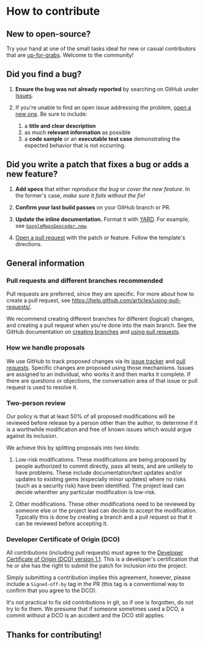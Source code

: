 # How to contribute

## **New to open-source?**

Try your hand at one of the small tasks ideal for new or casual contributors that are [up-for-grabs](https://github.com/GoogleMapsGeocoder/google_maps_geocoder/issues?q=is%3Aissue+is%3Aopen+label%3Aup-for-grabs). Welcome to the community!

## **Did you find a bug?**

1. **Ensure the bug was not already reported** by searching on GitHub under [Issues](https://github.com/GoogleMapsGeocoder/google_maps_geocoder/issues).

2. If you're unable to find an open issue addressing the problem, [open a new one](https://github.com/GoogleMapsGeocoder/google_maps_geocoder/issues/new/choose). Be sure to include:
    1. a **title and clear description**
    2. as much **relevant information** as possible
    3. a **code sample** or an **executable test case** demonstrating the expected behavior that is not occurring.

## **Did you write a patch that fixes a bug or adds a new feature?**

1. **Add specs** that either *reproduce the bug* or *cover the new feature*. In the former's case, *make sure it fails without the fix!*

2. **Confirm your last build passes** on your GitHub branch or PR.

3. **Update the inline documentation.** Format it with [YARD](https://www.rubydoc.info/gems/yard/file/docs/GettingStarted.md). For example, see [`GoogleMapsGeocoder.new`](../lib/google_maps_geocoder/google_maps_geocoder.rb).

4. [Open a pull request](https://github.com/GoogleMapsGeocoder/google_maps_geocoder/compare) with the patch or feature. Follow the template's directions.

## General information

### Pull requests and different branches recommended

Pull requests are preferred, since they are specific. For more about how to create a pull request, see <https://help.github.com/articles/using-pull-requests/>.

We recommend creating different branches for different (logical) changes, and creating a pull request when you're done into the main branch. See the GitHub documentation on [creating branches](https://help.github.com/articles/creating-and-deleting-branches-within-your-repository/) and [using pull requests](https://help.github.com/articles/using-pull-requests/).

### How we handle proposals

We use GitHub to track proposed changes via its [issue tracker](https://github.com/GoogleMapsGeocoder/google_maps_geocoder/issues) and [pull requests](https://github.com/GoogleMapsGeocoder/google_maps_geocoder/pulls). Specific changes are proposed using those mechanisms. Issues are assigned to an individual, who works it and then marks it complete. If there are questions or objections, the conversation area of that issue or pull request is used to resolve it.

### Two-person review

Our policy is that at least 50% of all proposed modifications will be reviewed before release by a person other than the author, to determine if it is a worthwhile modification and free of known issues which would argue against its inclusion.

We achieve this by splitting proposals into two kinds:

1. Low-risk modifications. These modifications are being proposed by people authorized to commit directly, pass all tests, and are unlikely to have problems. These include documentation/text updates and/or updates to existing gems (especially minor updates) where no risks (such as a security risk) have been identified. The project lead can decide whenther any particular modification is low-risk.

2. Other modifications. These other modifications need to be reviewed by someone else or the project lead can decide to accept the modification. Typically this is done by creating a branch and a pull request so that it can be reviewed before accepting it.

### Developer Certificate of Origin (DCO)

All contributions (including pull requests) must agree to the [Developer Certificate of Origin (DCO) version 1.1](https://developercertificate.org). This is a developer's certification that he or she has the right to submit the patch for inclusion into the project.

Simply submitting a contribution implies this agreement, however, please include a `Signed-off-by` tag in the PR (this tag is a conventional way to confirm that you agree to the DCO).

It's not practical to fix old contributions in git, so if one is forgotten, do not try to fix them. We presume that if someone sometimes used a DCO, a commit without a DCO is an accident and the DCO still applies.

## Thanks for contributing!
